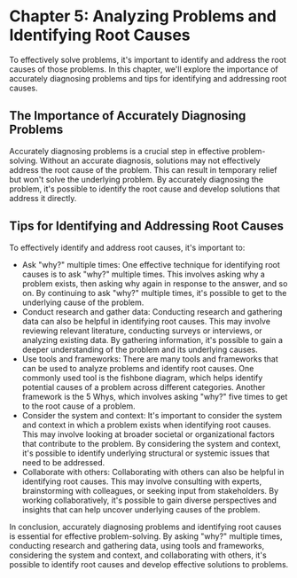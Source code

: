 Chapter 5: Analyzing Problems and Identifying Root Causes
=========================================================

To effectively solve problems, it's important to identify and address the root causes of those problems. In this chapter, we'll explore the importance of accurately diagnosing problems and tips for identifying and addressing root causes.

The Importance of Accurately Diagnosing Problems
------------------------------------------------

Accurately diagnosing problems is a crucial step in effective problem-solving. Without an accurate diagnosis, solutions may not effectively address the root cause of the problem. This can result in temporary relief but won't solve the underlying problem. By accurately diagnosing the problem, it's possible to identify the root cause and develop solutions that address it directly.

Tips for Identifying and Addressing Root Causes
-----------------------------------------------

To effectively identify and address root causes, it's important to:

* Ask "why?" multiple times: One effective technique for identifying root causes is to ask "why?" multiple times. This involves asking why a problem exists, then asking why again in response to the answer, and so on. By continuing to ask "why?" multiple times, it's possible to get to the underlying cause of the problem.
* Conduct research and gather data: Conducting research and gathering data can also be helpful in identifying root causes. This may involve reviewing relevant literature, conducting surveys or interviews, or analyzing existing data. By gathering information, it's possible to gain a deeper understanding of the problem and its underlying causes.
* Use tools and frameworks: There are many tools and frameworks that can be used to analyze problems and identify root causes. One commonly used tool is the fishbone diagram, which helps identify potential causes of a problem across different categories. Another framework is the 5 Whys, which involves asking "why?" five times to get to the root cause of a problem.
* Consider the system and context: It's important to consider the system and context in which a problem exists when identifying root causes. This may involve looking at broader societal or organizational factors that contribute to the problem. By considering the system and context, it's possible to identify underlying structural or systemic issues that need to be addressed.
* Collaborate with others: Collaborating with others can also be helpful in identifying root causes. This may involve consulting with experts, brainstorming with colleagues, or seeking input from stakeholders. By working collaboratively, it's possible to gain diverse perspectives and insights that can help uncover underlying causes of the problem.

In conclusion, accurately diagnosing problems and identifying root causes is essential for effective problem-solving. By asking "why?" multiple times, conducting research and gathering data, using tools and frameworks, considering the system and context, and collaborating with others, it's possible to identify root causes and develop effective solutions to problems.
